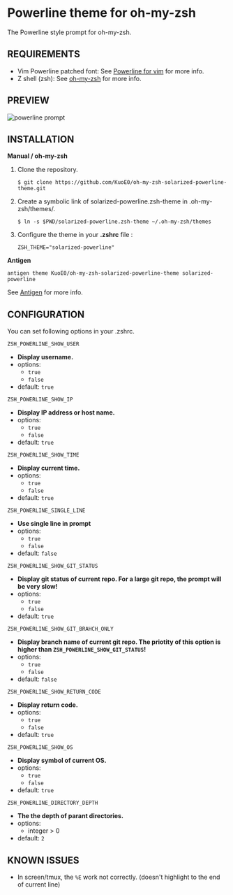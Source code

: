 Powerline theme for oh-my-zsh
=============================

The Powerline style prompt for oh-my-zsh.


REQUIREMENTS
------------

- Vim Powerline patched font: See [Powerline for vim](https://github.com/Lokaltog/vim-powerline.git) for more info.
- Z shell (zsh): See [oh-my-zsh](https://github.com/robbyrussell/oh-my-zsh) for more info.

PREVIEW
-------

![powerline prompt](https://raw.github.com/KuoE0/Powerline-oh-my-zsh-theme/master/preview.png)


INSTALLATION
------------

**Manual / oh-my-zsh**

1. Clone the repository.

	```
	$ git clone https://github.com/KuoE0/oh-my-zsh-solarized-powerline-theme.git
	```

2. Create a symbolic link of solarized-powerline.zsh-theme in .oh-my-zsh/themes/.
	
	```
	$ ln -s $PWD/solarized-powerline.zsh-theme ~/.oh-my-zsh/themes
	```

3. Configure the theme in your **.zshrc** file :

	```
	ZSH_THEME="solarized-powerline"
	```

**Antigen**

```
antigen theme KuoE0/oh-my-zsh-solarized-powerline-theme solarized-powerline
```

See [Antigen](https://github.com/zsh-users/antigen) for more info.

CONFIGURATION
-------------

You can set following options in your .zshrc.

`ZSH_POWERLINE_SHOW_USER`
- **Display username.**
- options:
	- `true`
	- `false`
- default: `true`


`ZSH_POWERLINE_SHOW_IP`
- **Display IP address or host name.**
- options:
	- `true`
	- `false`
- default: `true`

`ZSH_POWERLINE_SHOW_TIME`
- **Display current time.**
- options:
	- `true`
	- `false`
- default: `true`

`ZSH_POWERLINE_SINGLE_LINE`
- **Use single line in prompt**
- options:
	- `true`
	- `false`
- default: `false`

`ZSH_POWERLINE_SHOW_GIT_STATUS`
- **Display git status of current repo. For a large git repo, the prompt will be very slow!**
- options:
	- `true`
	- `false`
- default: `true`

`ZSH_POWERLINE_SHOW_GIT_BRAHCH_ONLY`
- **Display branch name of current git repo. The priotity of this option is higher than `ZSH_POWERLINE_SHOW_GIT_STATUS`!**
- options:
	- `true`
	- `false`
- default: `false`

`ZSH_POWERLINE_SHOW_RETURN_CODE`
- **Display return code.**
- options:
	- `true`
	- `false`
- default: `true`

`ZSH_POWERLINE_SHOW_OS`
- **Display symbol of current OS.**
- options:
	- `true`
	- `false`
- default: `true`

`ZSH_POWERLINE_DIRECTORY_DEPTH`
- **The the depth of parant directories.**
- options:
	- integer > 0
- default: `2`

KNOWN ISSUES
------------

- In screen/tmux, the `%E` work not correctly. (doesn't highlight to the end of current line)



